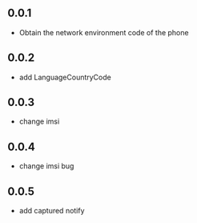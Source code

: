 ## 0.0.1

* Obtain the network environment code of the phone

## 0.0.2

* add LanguageCountryCode

## 0.0.3

* change imsi

## 0.0.4

* change imsi bug

## 0.0.5

* add captured notify